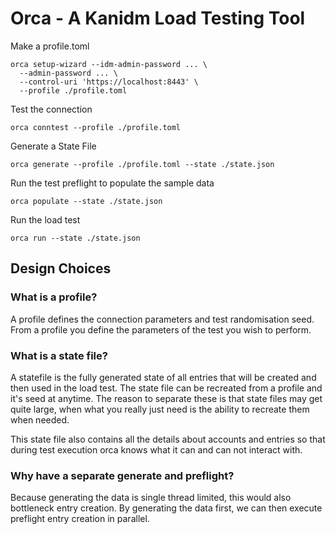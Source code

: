 # Orca - A Kanidm Load Testing Tool

Make a profile.toml

```shell
orca setup-wizard --idm-admin-password ... \
  --admin-password ... \
  --control-uri 'https://localhost:8443' \
  --profile ./profile.toml
```

Test the connection

```shell
orca conntest --profile ./profile.toml
```

Generate a State File

```shell
orca generate --profile ./profile.toml --state ./state.json
```

Run the test preflight to populate the sample data

```shell
orca populate --state ./state.json
```

Run the load test

```shell
orca run --state ./state.json
```

## Design Choices

### What is a profile?

A profile defines the connection parameters and test randomisation seed. From a profile you define
the parameters of the test you wish to perform.

### What is a state file?

A statefile is the fully generated state of all entries that will be created and then used in the
load test. The state file can be recreated from a profile and it's seed at anytime. The reason to
separate these is that state files may get quite large, when what you really just need is the
ability to recreate them when needed.

This state file also contains all the details about accounts and entries so that during test
execution orca knows what it can and can not interact with.

### Why have a separate generate and preflight?

Because generating the data is single thread limited, this would also bottleneck entry creation. By
generating the data first, we can then execute preflight entry creation in parallel.
